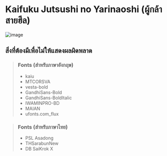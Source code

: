 # Kaifuku Jutsushi no Yarinaoshi (ผู้กล้าสายฮีล)

![image](https://cdn.myanimelist.net/images/anime/1301/110018l.webp)

## สิ่งที่ต้องมีเพื่อไม่ให้แสดงผลผิดพลาด

>### Fonts (สำหรับภาษาอังกฤษ)
>- kaiu
>- MTCORSVA
>- vesta-bold
>- GandhiSans-Bold
>- GandhiSans-BoldItalic
>- IWAMINPRO-BD
>- MAIAN
>- ufonts.com_flux

>### Fonts (สำหรับภาษาไทย)
>- PSL Asadong
>- THSarabunNew
>- DB SaiKrok X